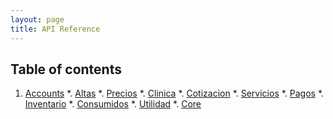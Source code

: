 ```yaml
---
layout: page
title: API Reference
---
```


## Table of contents

1. [Accounts](accounts)
*. [Altas](altas)
*. [Precios](precios)
*. [Clinica](clinica)
*. [Cotizacion](cotizacion)
*. [Servicios](servicios)
*. [Pagos](pagos)
*. [Inventario](inventario)
*. [Consumidos](consumidos)
*. [Utilidad](utilidad)
*. [Core](core)
